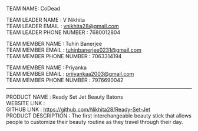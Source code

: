 TEAM NAME: CoDead

TEAM LEADER NAME		: V Nikhita </br>
TEAM LEADER EMAIL		: vnikhita28@gmail.com </br>
TEAM LEADER PHONE NUMBER	: 7680012804 </br>

TEAM MEMBER NAME		: Tuhin Banerjee </br>
TEAM MEMBER EMAIL		: tuhinbanerjee0231@gmail.com </br>
TEAM MEMBER PHONE NUMBER	: 7063314194 </br>

TEAM MEMBER NAME		: Priyanka </br>
TEAM MEMBER EMAIL		: priiyankaa2003@gmail.com </br>
TEAM MEMBER PHONE NUMBER	: 7976690042 </br>

-------------------------------------------------------------------------------

PRODUCT NAME			: Ready Set Jet Beauty Batons  </br>
WEBSITE LINK			: </br>
GITHUB LINK			: https://github.com/Nikhita28/Ready-Set-Jet </br>
PRODUCT DESCRIPTION		: The first interchangeable beauty stick that allows people to customize their beauty routine as they travel through their day. </br>
